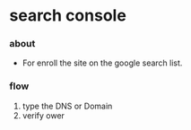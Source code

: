 # search console

### about

- For enroll the site on the google search list.

### flow

1. type the DNS or Domain
2. verify ower